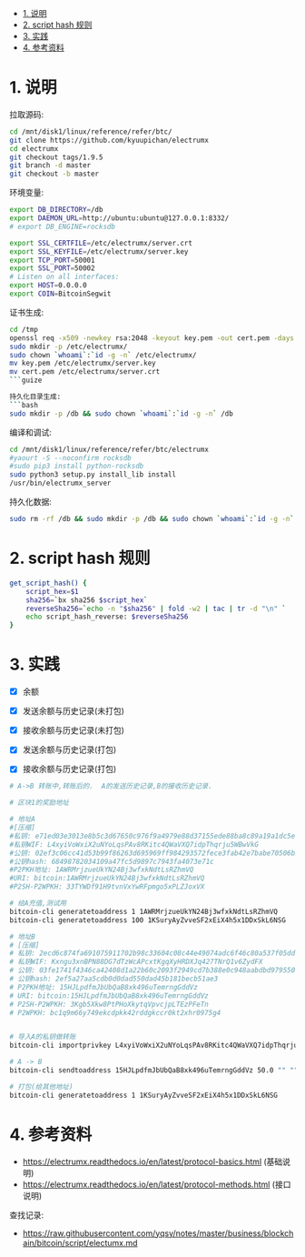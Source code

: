 <!-- TOC -->

- [1. 说明](#1-说明)
- [2. script hash 规则](#2-script-hash-规则)
- [3. 实践](#3-实践)
- [4. 参考资料](#4-参考资料)

<!-- /TOC -->


<a id="markdown-1-说明" name="1-说明"></a>
# 1. 说明

拉取源码:
```bash
cd /mnt/disk1/linux/reference/refer/btc/
git clone https://github.com/kyuupichan/electrumx
cd electrumx
git checkout tags/1.9.5
git branch -d master
git checkout -b master
```

环境变量:
```bash
export DB_DIRECTORY=/db
export DAEMON_URL=http://ubuntu:ubuntu@127.0.0.1:8332/
# export DB_ENGINE=rocksdb

export SSL_CERTFILE=/etc/electrumx/server.crt
export SSL_KEYFILE=/etc/electrumx/server.key
export TCP_PORT=50001
export SSL_PORT=50002
# Listen on all interfaces:
export HOST=0.0.0.0
export COIN=BitcoinSegwit

```

证书生成:
```bash
cd /tmp
openssl req -x509 -newkey rsa:2048 -keyout key.pem -out cert.pem -days 365 -nodes
sudo mkdir -p /etc/electrumx/
sudo chown `whoami`:`id -g -n` /etc/electrumx/
mv key.pem /etc/electrumx/server.key
mv cert.pem /etc/electrumx/server.crt
```guize

持久化目录生成:
```bash
sudo mkdir -p /db && sudo chown `whoami`:`id -g -n` /db
```

编译和调试:
```bash
cd /mnt/disk1/linux/reference/refer/btc/electrumx
#yaourt -S --noconfirm rocksdb
#sudo pip3 install python-rocksdb
sudo python3 setup.py install_lib install
/usr/bin/electrumx_server
```

持久化数据:
```bash
sudo rm -rf /db && sudo mkdir -p /db && sudo chown `whoami`:`id -g -n` /db
```

<a id="markdown-2-script-hash-规则" name="2-script-hash-规则"></a>
# 2. script hash 规则

```bash
get_script_hash() {
	script_hex=$1
	sha256=`bx sha256 $script_hex`
	reverseSha256=`echo -n "$sha256" | fold -w2 | tac | tr -d "\n" `
	echo script_hash_reverse: $reverseSha256
}
```

<a id="markdown-3-实践" name="3-实践"></a>
# 3. 实践

* [x] 余额
* [x] 发送余额与历史记录(未打包)
* [x] 接收余额与历史记录(未打包)
* [x] 发送余额与历史记录(打包)
* [x] 接收余额与历史记录(打包)


```bash
# A->B 转账中,转账后的.  A的发送历史记录,B的接收历史记录.

# 区块1的奖励地址

# 地址A
#[压缩]
#私钥: e71ed03e3013e8b5c3d67650c976f9a4979e88d37155ede88ba8c89a19a1dc5e
#私钥WIF: L4xyiVoWxiX2uNYoLqsPAv8RKitc4QWaVXQ7idpThqrju5WBwVkG
#公钥: 02ef3c06cc41d53b99f86263d695969ff984293572fece3fab42e7babe70506b2b
#公钥hash: 68498782034109a47fc5d9897c7943fa4073e71c
#P2PKH地址: 1AWRMrjzueUkYN24Bj3wfxkNdtLsRZhmVQ
#URI: bitcoin:1AWRMrjzueUkYN24Bj3wfxkNdtLsRZhmVQ
#P2SH-P2WPKH: 33TYWDf91H9tvnVxYwRFpmgo5xPLZJoxVX

# 给A充值,测试用
bitcoin-cli generatetoaddress 1 1AWRMrjzueUkYN24Bj3wfxkNdtLsRZhmVQ
bitcoin-cli generatetoaddress 100 1KSuryAyZvveSF2xEiX4h5x1DDxSkL6NSG

# 地址B
# [压缩]
# 私钥: 2ecd6c874fa691075911702b98c33604c08c44e49074adc6f46c80a537f05ddf
# 私钥WIF: Kxngu3xnBPN88DG7dTzWcAPcxtKgqXyHRDXJq427TNrQ1v6ZydFX
# 公钥: 03fe1741f4346ca42408d1a22b60c2093f2949cd7b388e0c948aabdbd9795504f4
# 公钥hash: 2ef5a27aa5cdb0d0dad550dad45b181becb51ae3
# P2PKH地址: 15HJLpdfmJbUbQaB8xk496uTemrngGddVz
# URI: bitcoin:15HJLpdfmJbUbQaB8xk496uTemrngGddVz
# P2SH-P2WPKH: 3Kgb5Xkw8PtPHoXkytqVpvcjpLTEzPFeTn
# P2WPKH: bc1q9m66y749ekcdpkk42rddgkccr0kt2xhr0975g4


# 导入A的私钥做转账
bitcoin-cli importprivkey L4xyiVoWxiX2uNYoLqsPAv8RKitc4QWaVXQ7idpThqrju5WBwVkG

# A -> B
bitcoin-cli sendtoaddress 15HJLpdfmJbUbQaB8xk496uTemrngGddVz 50.0 "" "" true

# 打包(给其他地址)
bitcoin-cli generatetoaddress 1 1KSuryAyZvveSF2xEiX4h5x1DDxSkL6NSG

```


<a id="markdown-4-参考资料" name="4-参考资料"></a>
# 4. 参考资料

* https://electrumx.readthedocs.io/en/latest/protocol-basics.html (基础说明)
* https://electrumx.readthedocs.io/en/latest/protocol-methods.html (接口说明)

查找记录:

* https://raw.githubusercontent.com/yqsy/notes/master/business/blockchain/bitcoin/script/electumx.md
